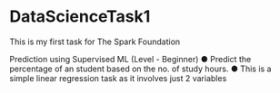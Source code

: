 # DataScienceTask1
This is my first task for The Spark Foundation 

Prediction using Supervised ML
(Level - Beginner)
● Predict the percentage of an student based on the no. of study hours.
● This is a simple linear regression task as it involves just 2 variables
